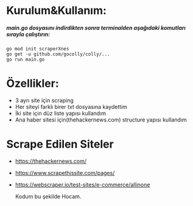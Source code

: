 # Kurulum&Kullanım:

##### main.go dosyasını indirdikten sonra terminalden aşağıdaki komutları sırayla çalıştırın:

```
go mod init scraperXnes
go get -u github.com/gocolly/colly/...
go run main.go
```

# Özellikler:

- 3 ayrı site için scraping
- Her siteyi farklı birer txt dosyasına kaydettim
- İki site için düz liste yapısı kullandım
- Ana haber sitesi için(thehackernews.com) structure yapısı kullandım

# Scrape Edilen Siteler

- https://thehackernews.com/
- https://www.scrapethissite.com/pages/
- https://webscraper.io/test-sites/e-commerce/allinone  

  Kodum bu şekilde Hocam. 
